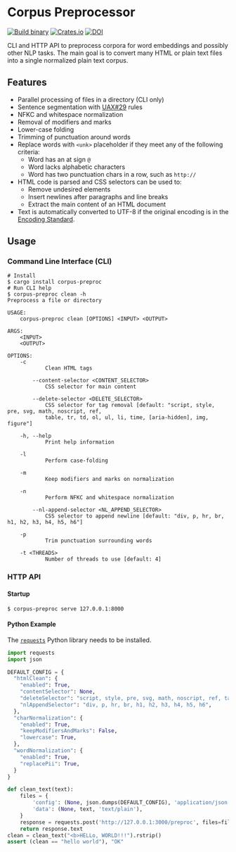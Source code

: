 # Corpus Preprocessor

[![Build binary](https://github.com/dosjorge/corpus-preproc/actions/workflows/release.yml/badge.svg)](https://github.com/dosjorge/corpus-preproc/actions/workflows/release.yml)
[![Crates.io](https://img.shields.io/crates/v/corpus-preproc)](https://crates.io/crates/corpus-preproc)
[![DOI](https://zenodo.org/badge/456014248.svg)](https://zenodo.org/badge/latestdoi/456014248)

CLI and HTTP API to preprocess corpora for word embeddings and possibly other NLP tasks. The main goal is to convert
many HTML or plain text files into a single normalized plain text corpus.


## Features
- Parallel processing of files in a directory (CLI only)
- Sentence segmentation with [UAX#29](https://unicode.org/reports/tr29/#Sentence_Boundaries) rules
- NFKC and whitespace normalization
- Removal of modifiers and marks
- Lower-case folding
- Trimming of punctuation around words
- Replace words with `<unk>` placeholder if they meet any of the following criteria:
  - Word has an at sign `@`
  - Word lacks alphabetic characters
  - Word has two punctuation chars in a row, such as `http://`
- HTML code is parsed and CSS selectors can be used to:
  - Remove undesired elements
  - Insert newlines after paragraphs and line breaks
  - Extract the main content of an HTML document
- Text is automatically converted to UTF-8 if the original encoding is in the
  [Encoding Standard](https://encoding.spec.whatwg.org/#names-and-labels).

## Usage
### Command Line Interface (CLI)
```console
# Install
$ cargo install corpus-preproc
# Run CLI help
$ corpus-preproc clean -h
Preprocess a file or directory

USAGE:
    corpus-preproc clean [OPTIONS] <INPUT> <OUTPUT>

ARGS:
    <INPUT>     
    <OUTPUT>    

OPTIONS:
    -c
            Clean HTML tags

        --content-selector <CONTENT_SELECTOR>
            CSS selector for main content

        --delete-selector <DELETE_SELECTOR>
            CSS selector for tag removal [default: "script, style, pre, svg, math, noscript, ref,
            table, tr, td, ol, ul, li, time, [aria-hidden], img, figure"]

    -h, --help
            Print help information

    -l
            Perform case-folding

    -m
            Keep modifiers and marks on normalization

    -n
            Perform NFKC and whitespace normalization

        --nl-append-selector <NL_APPEND_SELECTOR>
            CSS selector to append newline [default: "div, p, hr, br, h1, h2, h3, h4, h5, h6"]

    -p
            Trim punctuation surrounding words

    -t <THREADS>
            Number of threads to use [default: 4]
```
### HTTP API

#### Startup
```console
$ corpus-preproc serve 127.0.0.1:8000
```
#### Python Example
The [`requests`](https://docs.python-requests.org/en/latest/user/install/) Python library needs to be installed.
```python
import requests
import json

DEFAULT_CONFIG = {
  "htmlClean": {
    "enabled": True,
    "contentSelector": None,
    "deleteSelector": "script, style, pre, svg, math, noscript, ref, table, tr, td, ol, ul, li, time, [aria-hidden], img, figure",
    "nlAppendSelector": "div, p, hr, br, h1, h2, h3, h4, h5, h6",
  },
  "charNormalization": {
    "enabled": True,
    "keepModifiersAndMarks": False,
    "lowercase": True,
  },
  "wordNormalization": {
    "enabled": True,
    "replacePii": True,
  }
}

def clean_text(text):
    files = {
        'config': (None, json.dumps(DEFAULT_CONFIG), 'application/json'), # optional
        'data': (None, text, 'text/plain'),
    }
    response = requests.post('http://127.0.0.1:3000/preproc', files=files)
    return response.text
clean = clean_text("<b>HELLo, WORLD!!!").rstrip()
assert (clean == "hello world"), "OK"
```
